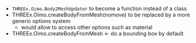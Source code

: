 - ```THREEx.Oimo.Body2MeshUpdater``` to become a function instead of a class
- THREEx.Oimo.createBodyFromMesh(nomove) to be replaced by a more generic options system
  - would allow to access other options such as material
- THREEx.Oimo.createBodyFromMesh <- do a bounding box by default
